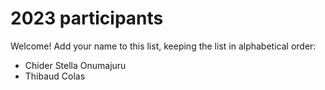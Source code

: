 # 2023 participants

Welcome! Add your name to this list, keeping the list in alphabetical order:

- Chider Stella Onumajuru
- Thibaud Colas
